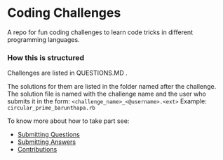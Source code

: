 # Coding Challenges
A repo for fun coding challenges to learn code tricks in different programming languages.

### How this is structured

Challenges are listed in QUESTIONS.MD .

The solutions for them are listed in the folder named after the challenge. The solution file is named with the challenge name and the user who submits it in the form: `<challenge_name>_<@username>.<ext>` Example: `circular_prime_barunthapa.rb`

To know more about how to take part see:
- [Submitting Questions](https://github.com/barunthapa/coding-challenges/#)
- [Submitting Answers](https://github.com/barunthapa/coding-challenges/#)
- [Contributions](https://github.com/barunthapa/coding-challenges/#)
